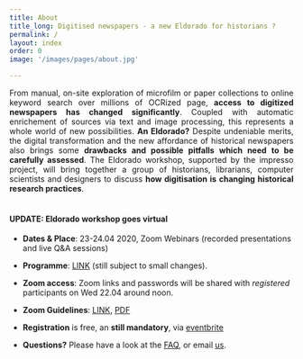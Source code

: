 ```yaml
---
title: About
title_long: Digitised newspapers - a new Eldorado for historians ?
permalink: /
layout: index
order: 0
image: '/images/pages/about.jpg'

---
```


<div style="text-align: justify"> From manual, on-site exploration of microfilm or paper collections to online keyword search over millions of OCRized page, <b>access to digitized newspapers has changed significantly</b>. Coupled with automatic enrichement of sources via text and image processing, this represents a whole world of new possibilities. <b>An Eldorado?</b> Despite undeniable merits, the digital transformation and the new affordance of historical newspapers  also brings some <b>drawbacks and possible pitfalls which need to be carefully assessed</b>. The Eldorado workshop, supported by the impresso project, will bring  together a group of historians, librarians, computer scientists and designers to discuss <b>how digitisation is changing historical research practices</b>.</div><br>

#### UPDATE:  Eldorado workshop goes virtual 

- **Dates & Place**: 23-24.04 2020, Zoom Webinars (recorded presentations and live Q&A sessions)
- **Programme**:  [LINK](/eldorado/online-program) (still subject to small changes).
- **Zoom access**:  Zoom links and passwords will be shared with _registered_ participants on Wed 22.04 around noon.
- **Zoom Guidelines**:  [LINK](https://docs.google.com/presentation/d/1OzQ96R875Z3GTobv15hnqJe5XMgfCkXqTCdHY17EezE/edit?usp=sharing),  [PDF](https://impresso.github.io/eldorado/assets/Eldorado-Zoom-Guidelines.pdf)

- **Registration** is free, an **still mandatory**, via [eventbrite](https://www.eventbrite.com/e/eldorado-workshop-registration-91108149929)

<div id="eventbrite-widget-container-91108149929"></div>

<script src="https://www.eventbrite.com/static/widgets/eb_widgets.js"></script>

<script type="text/javascript">
    var exampleCallback = function() {
        console.log('Order complete!');
    };
    window.EBWidgets.createWidget({
        widgetType: 'checkout',
        eventId: '91108149929',
        iframeContainerId: 'eventbrite-widget-container-91108149929',
        iframeContainerHeight: 525,
    });
</script>



- **Questions?** Please have a look at the [FAQ](/eldorado/faq), or email [us](mailto:info@impresso-project.ch).



